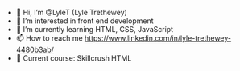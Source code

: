 - 👋 Hi, I’m @LyleT (Lyle Trethewey)
- 👀 I’m interested in front end development
- 🌱 I’m currently learning HTML, CSS, JavaScript
- 📫 How to reach me https://www.linkedin.com/in/lyle-trethewey-4480b3ab/
- 🌱 Current course: Skillcrush HTML

